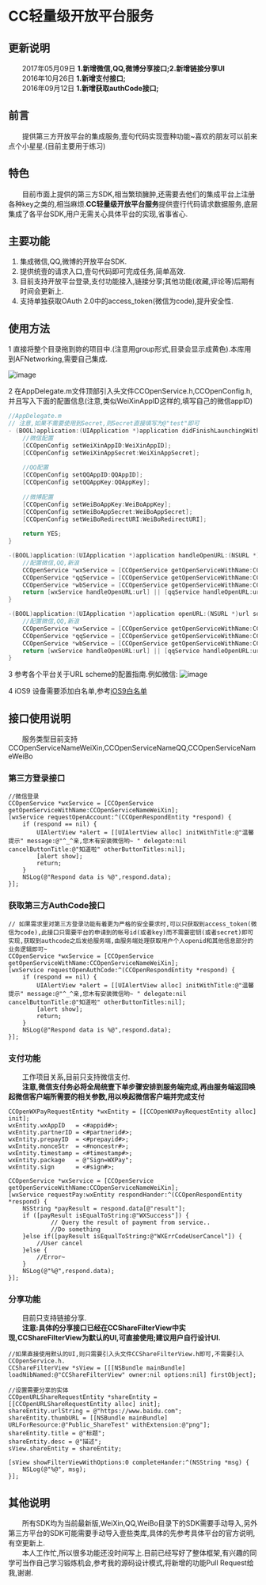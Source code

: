 # CC轻量级开放平台服务

## 更新说明
　　2017年05月09日 **1.新增微信,QQ,微博分享接口;2.新增链接分享UI**  
　　2016年10月26日 **1.新增支付接口;**  
　　2016年09月12日 **1.新增获取authCode接口;**

## 前言
　　提供第三方开放平台的集成服务,壹句代码实现壹种功能~喜欢的朋友可以前来点个小星星.(目前主要用于练习)
## 特色
　　目前市面上提供的第三方SDK,相当繁琐臃肿,还需要去他们的集成平台上注册各种key之类的,相当麻烦.**CC轻量级开放平台服务**提供壹行代码请求数据服务,底层集成了各平台SDK,用户无需关心具体平台的实现,省事省心.

## 主要功能
1. 集成微信,QQ,微博的开放平台SDK.
2. 提供统壹的请求入口,壹句代码即可完成任务,简单高效.
3. 目前支持开放平台登录,支付功能接入,链接分享;其他功能(收藏,评论等)后期有时间会更新上.
4. 支持单独获取OAuth 2.0中的access_token(微信为code),提升安全性.

## 使用方法
1 直接将整个目录拖到妳的项目中.(注意用group形式,目录会显示成黄色).本库用到AFNetworking,需要自己集成.

   ![image](images/CCOpenService_Tree.png)
      
2 在AppDelegate.m文件顶部引入头文件CCOpenService.h,CCOpenConfig.h,并且写入下面的配置信息(注意,类似WeiXinAppID这样的,填写自己的微信appID)

``` objectivec
//AppDelegate.m
// 注意,如果不需要使用到Secret,则Secret直接填写为@"test"即可
- (BOOL)application:(UIApplication *)application didFinishLaunchingWithOptions:(NSDictionary *)launchOptions {
    //微信配置
    [CCOpenConfig setWeiXinAppID:WeiXinAppID];
    [CCOpenConfig setWeiXinAppSecret:WeiXinAppSecret];
    
    //QQ配置
    [CCOpenConfig setQQAppID:QQAppID];
    [CCOpenConfig setQQAppKey:QQAppKey];
    
    //微博配置
    [CCOpenConfig setWeiBoAppKey:WeiBoAppKey];
    [CCOpenConfig setWeiBoAppSecret:WeiBoAppSecret];
    [CCOpenConfig setWeiBoRedirectURI:WeiBoRedirectURI];
    
    return YES;
}

-(BOOL)application:(UIApplication *)application handleOpenURL:(NSURL *)url{
    //配置微信,QQ,新浪
    CCOpenService *wxService = [CCOpenService getOpenServiceWithName:CCOpenServiceNameWeiXin];
    CCOpenService *qqService = [CCOpenService getOpenServiceWithName:CCOpenServiceNameQQ];
    CCOpenService *wbService = [CCOpenService getOpenServiceWithName:CCOpenServiceNameWeiBo];
    return [wxService handleOpenURL:url] || [qqService handleOpenURL:url] || [wbService handleOpenURL:url];
}

-(BOOL)application:(UIApplication *)application openURL:(NSURL *)url sourceApplication:(NSString *)sourceApplication annotation:(id)annotation{
    //配置微信,QQ,新浪
    CCOpenService *wxService = [CCOpenService getOpenServiceWithName:CCOpenServiceNameWeiXin];
    CCOpenService *qqService = [CCOpenService getOpenServiceWithName:CCOpenServiceNameQQ];
    CCOpenService *wbService = [CCOpenService getOpenServiceWithName:CCOpenServiceNameWeiBo];
    return [wxService handleOpenURL:url] || [qqService handleOpenURL:url] || [wbService handleOpenURL:url];
}
```

3 参考各个平台关于URL scheme的配置指南.例如微信:
![image](images/WeiXin_URL_Scheme.jpg)

4 iOS9 设备需要添加白名单,参考[iOS9白名单](https://github.com/ChenYilong/iOS9AdaptationTips)

## 接口使用说明
　　服务类型目前支持CCOpenServiceNameWeiXin,CCOpenServiceNameQQ,CCOpenServiceNameWeiBo

### 第三方登录接口

``` objective
//微信登录
CCOpenService *wxService = [CCOpenService getOpenServiceWithName:CCOpenServiceNameWeiXin];
[wxService requestOpenAccount:^(CCOpenRespondEntity *respond) {
    if (respond == nil) {
        UIAlertView *alert = [[UIAlertView alloc] initWithTitle:@"温馨提示" message:@"^_^亲,您木有安装微信哟~ " delegate:nil cancelButtonTitle:@"知道啦" otherButtonTitles:nil];
        [alert show];
        return;
    }
    NSLog(@"Respond data is %@",respond.data);
}];
```

### 获取第三方AuthCode接口
``` objective
// 如果需求里对第三方登录功能有着更为严格的安全要求时,可以只获取到access_token(微信为code),此接口只需要平台的申请到的帐号id(或者key)而不需要密钥(或者secret)即可实现,获取到authcode之后发给服务端,由服务端处理获取用户个人openid和其他信息部分的业务逻辑即可~
CCOpenService *wxService = [CCOpenService getOpenServiceWithName:CCOpenServiceNameWeiXin];
[wxService requestOpenAuthCode:^(CCOpenRespondEntity *respond) {
    if (respond == nil) {
        UIAlertView *alert = [[UIAlertView alloc] initWithTitle:@"温馨提示" message:@"^_^亲,您木有安装微信哟~ " delegate:nil cancelButtonTitle:@"知道啦" otherButtonTitles:nil];
        [alert show];
        return;
    }
    NSLog(@"Respond data is %@",respond.data);
}];
```

### 支付功能
　　工作项目关系,目前只支持微信支付.  
　　**注意,微信支付务必将全局统壹下单步骤安排到服务端完成,再由服务端返回唤起微信客户端所需要的相关参数,用以唤起微信客户端并完成支付**

``` objective
CCOpenWXPayRequestEntity *wxEntity = [[CCOpenWXPayRequestEntity alloc] init];
wxEntity.wxAppID   = <#appid#>;
wxEntity.partnerID = <#partnerid#>;
wxEntity.prepayID  = <#prepayid#>;
wxEntity.nonceStr  = <#noncestr#>;
wxEntity.timestamp = <#timestamp#>;
wxEntity.package   = @"Sign=WXPay";
wxEntity.sign      = <#sign#>;

CCOpenService *wxService = [CCOpenService getOpenServiceWithName:CCOpenServiceNameWeiXin];
[wxService requestPay:wxEntity respondHander:^(CCOpenRespondEntity *respond) {
    NSString *payResult = respond.data[@"result"];
    if ([payResult isEqualToString:@"WXSuccess"]) {
            // Query the result of payment from service..
            //Do something
    }else if([payResult isEqualToString:@"WXErrCodeUserCancel"]) {
        //User cancel
    }else {
        //Error~
    }
    NSLog(@"%@",respond.data);
}];
```

### 分享功能
　　目前只支持链接分享.  
　　**注意:具体的分享接口已经在CCShareFilterView中实现,CCShareFilterView为默认的UI,可直接使用;建议用户自行设计UI.**

``` objective
//如果直接使用默认的UI,则只需要引入头文件CCShareFilterView.h即可,不需要引入CCOpenService.h.
CCShareFilterView *sView = [[[NSBundle mainBundle] loadNibNamed:@"CCShareFilterView" owner:nil options:nil] firstObject];

//设置需要分享的实体
CCOpenURLShareRequestEntity *shareEntity = [[CCOpenURLShareRequestEntity alloc] init];
shareEntity.urlString = @"https://www.baidu.com";
shareEntity.thumbURL = [[NSBundle mainBundle] URLForResource:@"Public_ShareTest" withExtension:@"png"];
shareEntity.title = @"标题";
shareEntity.desc = @"描述";
sView.shareEntity = shareEntity;

[sView showFilterViewWithOptions:0 completeHander:^(NSString *msg) {
    NSLog(@"%@", msg);
}];
```

## 其他说明
　　所有SDK均为当前最新版,WeiXin,QQ,WeiBo目录下的SDK需要手动导入,另外第三方平台的SDK可能需要手动导入壹些类库,具体的先参考具体平台的官方说明,有空更新上.  
　　本人工作忙,所以很多功能还没时间写上.目前已经写好了整体框架,有兴趣的同学可当作自己学习锻炼机会,参考我的源码设计模式,将新增的功能Pull Request给我,谢谢.
